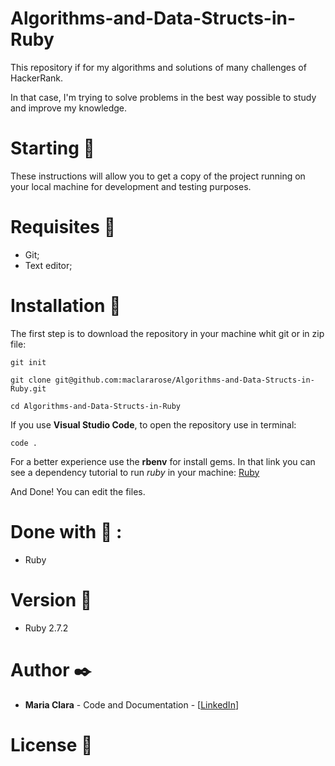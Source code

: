 # Algorithms-and-Data-Structs-in-Ruby

This repository if for my algorithms and solutions of many challenges of HackerRank.

In that case, I'm trying to solve problems in the best way possible to study and improve my knowledge.

# Starting :rocket:
These instructions will allow you to get a copy of the project running on your local machine for development and testing purposes.

# Requisites :page_with_curl:
- Git;
- Text editor;

# Installation :wrench:
The first step is to download the repository in your machine whit git or in zip file:

```
git init

git clone git@github.com:maclararose/Algorithms-and-Data-Structs-in-Ruby.git

cd Algorithms-and-Data-Structs-in-Ruby
```

If you use __Visual Studio Code__, to open the repository use in terminal:

`code .`

For a better experience use the __rbenv__ for install gems.
In that link you can see a dependency tutorial to run _ruby_ in your machine:
[Ruby](https://gorails.com/setup/ubuntu/21.04)

And Done! You can edit the files.

# Done with :hammer: :
- Ruby

# Version :pushpin:
- Ruby 2.7.2

# Author :black_nib:
- __Maria Clara__ - Code and Documentation - [[LinkedIn](https://www.linkedin.com/in/mariaclarab/)]

# License :page_facing_up:
